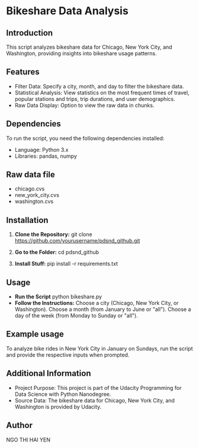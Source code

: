 # Bikeshare Data Analysis

## Introduction
This script analyzes bikeshare data for Chicago, New York City, and Washington, providing insights into bikeshare usage patterns.

## Features
- Filter Data: Specify a city, month, and day to filter the bikeshare data.
- Statistical Analysis: View statistics on the most frequent times of travel, popular stations and trips, trip durations, and user demographics.
- Raw Data Display: Option to view the raw data in chunks.

## Dependencies
To run the script, you need the following dependencies installed:
- Language: Python 3.x
- Libraries: pandas, numpy

## Raw data file
- chicago.cvs
- new_york_city.cvs
- washington.cvs

## Installation
1. **Clone the Repository:**
   git clone https://github.com/yourusername/pdsnd_github.git

2. **Go to the Folder:**
   cd pdsnd_github

3. **Install Stuff:**
   pip install -r requirements.txt

## Usage
- **Run the Script** python bikeshare.py
- **Follow the Instructions:**
Choose a city (Chicago, New York City, or Washington).
Choose a month (from January to June or "all").
Choose a day of the week (from Monday to Sunday or "all").

## Example usage
To analyze bike rides in New York City in January on Sundays, run the script and provide the respective inputs when prompted.

## Additional Information
- Project Purpose: This project is part of the Udacity Programming for Data Science with Python Nanodegree.
- Source Data: The bikeshare data for Chicago, New York City, and Washington is provided by Udacity.

## Author
NGO THI HAI YEN